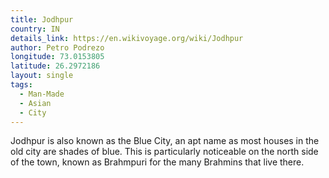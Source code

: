 ```yaml
---
title: Jodhpur
country: IN
details_link: https://en.wikivoyage.org/wiki/Jodhpur
author: Petro Podrezo
longitude: 73.0153805
latitude: 26.2972186
layout: single
tags:
  - Man-Made
  - Asian
  - City
---
```

Jodhpur is also known as the Blue City, an apt name as most houses in the old city are shades of blue. This is particularly noticeable on the north side of the town, known as Brahmpuri for the many Brahmins that live there.
